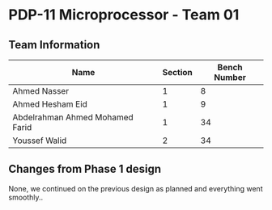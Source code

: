 # PDP-11 Microprocessor - Team 01

## Team Information

| Name              | Section   | Bench Number    |
|-------------------|--------|--------|
| Ahmed Nasser      | 1 |  8  | 
| Ahmed Hesham Eid  | 1 |  9  | 
| Abdelrahman Ahmed Mohamed Farid | 1 |  34 | 
| Youssef Walid     | 2 |  34 | 

## Changes from Phase 1 design

None, we continued on the previous design as planned and everything went smoothly..